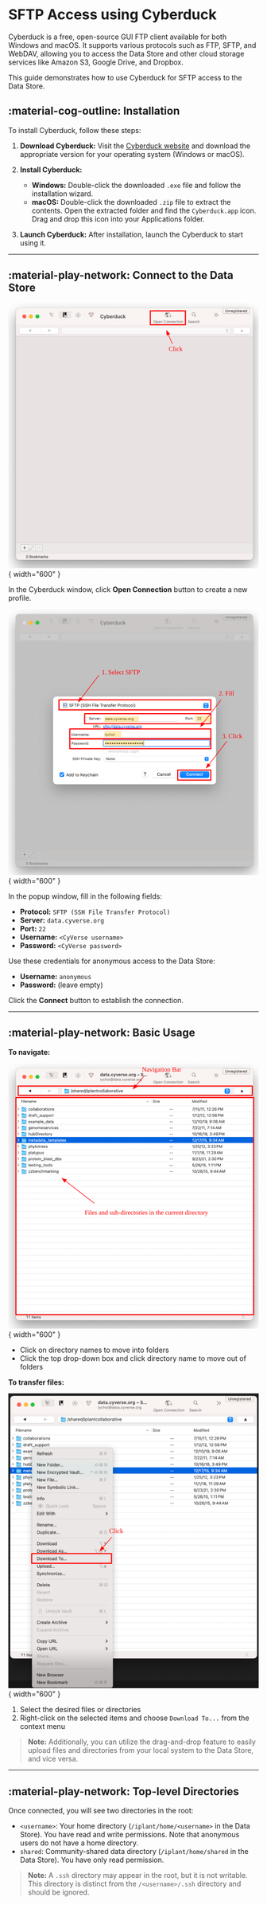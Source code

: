 # SFTP Access using Cyberduck

Cyberduck is a free, open-source GUI FTP client available for both Windows and macOS. It supports various protocols such as FTP, SFTP, and WebDAV, allowing you to access the Data Store and other cloud storage services like Amazon S3, Google Drive, and Dropbox.

This guide demonstrates how to use Cyberduck for SFTP access to the Data Store.

## :material-cog-outline: Installation

To install Cyberduck, follow these steps:

1. **Download Cyberduck:**
    Visit the [Cyberduck website](https://cyberduck.io/download/) and download the appropriate version for your operating system (Windows or macOS).

2. **Install Cyberduck:**

    - **Windows:** Double-click the downloaded `.exe` file and follow the installation wizard.
    - **macOS:** Double-click the downloaded `.zip` file to extract the contents. Open the extracted folder and find the `Cyberduck.app` icon. Drag and drop this icon into your Applications folder.

3. **Launch Cyberduck:**
    After installation, launch the Cyberduck to start using it.

---

## :material-play-network: Connect to the Data Store

![cyberduck_sftp_main](../../assets/ds/cyberduck_sftp_main.png){ width="600" }

In the Cyberduck window, click **Open Connection** button to create a new profile.

![cyberduck_sftp_connect](../../assets/ds/cyberduck_sftp_connect.png){ width="600" }

In the popup window, fill in the following fields:

- **Protocol:** `SFTP (SSH File Transfer Protocol)`
- **Server:** `data.cyverse.org`
- **Port:** `22`
- **Username:** `<CyVerse username>`
- **Password:** `<CyVerse password>`

Use these credentials for anonymous access to the Data Store:

- **Username:** `anonymous`
- **Password:** (leave empty)

Click the **Connect** button to establish the connection.

---

## :material-play-network: Basic Usage

**To navigate:**

![cyberduck_sftp_sections](../../assets/ds/cyberduck_sftp_sections.png){ width="600" }

- Click on directory names to move into folders
- Click the top drop-down box and click directory name to move out of folders

**To transfer files:**

![cyberduck_sftp_download](../../assets/ds/cyberduck_sftp_download.png){ width="600" }

1. Select the desired files or directories
2. Right-click on the selected items and choose `Download To...` from the context menu

> **Note:** Additionally, you can utilize the drag-and-drop feature to easily upload files and directories from your local system to the Data Store, and vice versa.

---

## :material-play-network: Top-level Directories

Once connected, you will see two directories in the root:

- `<username>`: Your home directory (`/iplant/home/<username>` in the Data Store). You have read and write permissions. Note that anonymous users do not have a home directory.
- `shared`: Community-shared data directory (`/iplant/home/shared` in the Data Store). You have only read permission.

> **Note:** A `.ssh` directory may appear in the root, but it is not writable. This directory is distinct from the `/<username>/.ssh` directory and should be ignored.